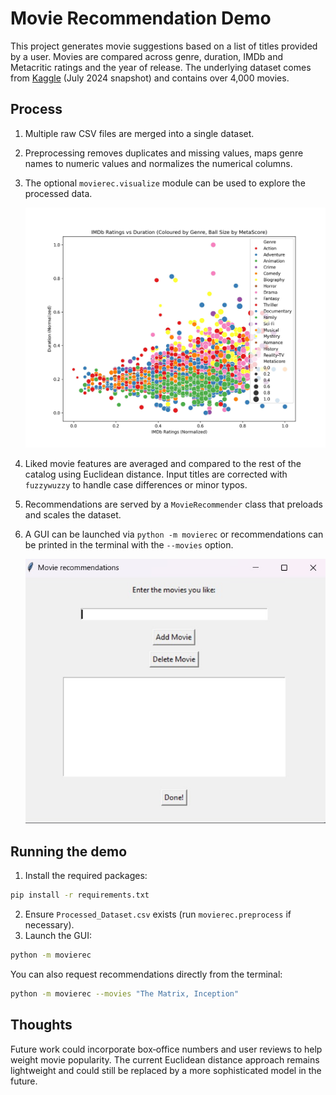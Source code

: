 # Movie Recommendation Demo

This project generates movie suggestions based on a list of titles provided by a user. Movies are compared across genre, duration, IMDb and Metacritic ratings and the year of release. The underlying dataset comes from [Kaggle](https://www.kaggle.com/datasets/parthdande/imdb-dataset-2024-updated/data) (July 2024 snapshot) and contains over 4,000 movies.

## Process
1. Multiple raw CSV files are merged into a single dataset.
2. Preprocessing removes duplicates and missing values, maps genre names to numeric values and normalizes the numerical columns.
3. The optional `movierec.visualize` module can be used to explore the processed data.
   
   ![Output](https://github.com/I-Zaifa/MovieRecommendation4000/blob/main/Visualized_Data.jpg)
4. Liked movie features are averaged and compared to the rest of the catalog using Euclidean distance. Input titles are corrected with `fuzzywuzzy` to handle case differences or minor typos.
5. Recommendations are served by a `MovieRecommender` class that preloads and scales the dataset.
6. A GUI can be launched via `python -m movierec` or recommendations can be printed in the terminal with the `--movies` option.
   
   ![Tkinter output](https://github.com/I-Zaifa/MovieRecommendation4000/blob/main/Tkinter%20output.jpg)

## Running the demo

1. Install the required packages:

```bash
pip install -r requirements.txt
```

2. Ensure `Processed_Dataset.csv` exists (run `movierec.preprocess` if necessary).
3. Launch the GUI:

```bash
python -m movierec
```

You can also request recommendations directly from the terminal:

```bash
python -m movierec --movies "The Matrix, Inception"
```

## Thoughts

Future work could incorporate box‑office numbers and user reviews to help weight movie popularity. The current Euclidean distance approach remains lightweight and could still be replaced by a more sophisticated model in the future.
